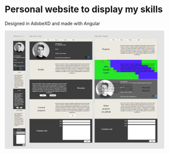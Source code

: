 # Personal website to display my skills

Designed in AdobeXD and made with Angular

![Initial Design](https://raw.githubusercontent.com/LauriRantasalo/PersonalWebsite/master/PersonalWebsite/src/assets/design.PNG)
